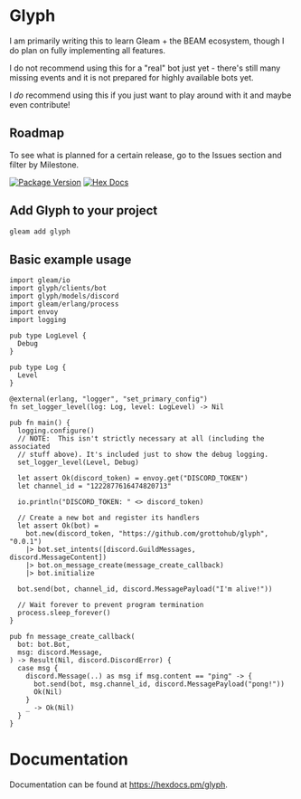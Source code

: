 # Glyph

I am primarily writing this to learn Gleam + the BEAM ecosystem, though I do plan on fully implementing all features.

I do not recommend using this for a "real" bot just yet - there's still many missing events and it is not prepared for highly available bots yet.

I _do_ recommend using this if you just want to play around with it and maybe even contribute!

## Roadmap

To see what is planned for a certain release, go to the Issues section and filter by Milestone.

[![Package Version](https://img.shields.io/hexpm/v/glyph)](https://hex.pm/packages/glyph)
[![Hex Docs](https://img.shields.io/badge/hex-docs-ffaff3)](https://hexdocs.pm/glyph/)

## Add Glyph to your project

```sh
gleam add glyph
```

## Basic example usage

```gleam
import gleam/io
import glyph/clients/bot
import glyph/models/discord
import gleam/erlang/process
import envoy
import logging

pub type LogLevel {
  Debug
}

pub type Log {
  Level
}

@external(erlang, "logger", "set_primary_config")
fn set_logger_level(log: Log, level: LogLevel) -> Nil

pub fn main() {
  logging.configure()
  // NOTE:  This isn't strictly necessary at all (including the associated
  // stuff above). It's included just to show the debug logging.
  set_logger_level(Level, Debug)

  let assert Ok(discord_token) = envoy.get("DISCORD_TOKEN")
  let channel_id = "1222877616474820713"

  io.println("DISCORD_TOKEN: " <> discord_token)

  // Create a new bot and register its handlers
  let assert Ok(bot) =
    bot.new(discord_token, "https://github.com/grottohub/glyph", "0.0.1")
    |> bot.set_intents([discord.GuildMessages, discord.MessageContent])
    |> bot.on_message_create(message_create_callback)
    |> bot.initialize

  bot.send(bot, channel_id, discord.MessagePayload("I'm alive!"))

  // Wait forever to prevent program termination
  process.sleep_forever()
}

pub fn message_create_callback(
  bot: bot.Bot,
  msg: discord.Message,
) -> Result(Nil, discord.DiscordError) {
  case msg {
    discord.Message(..) as msg if msg.content == "ping" -> {
      bot.send(bot, msg.channel_id, discord.MessagePayload("pong!"))
      Ok(Nil)
    }
    _ -> Ok(Nil)
  }
}
```

# Documentation

Documentation can be found at <https://hexdocs.pm/glyph>.
